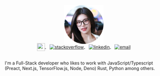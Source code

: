 <p align="center">
    <a href="https://www.google.com/search?q=Yeji+ITZY">
      <img width="125" src="bunder.png" alt="logo" />
    </a>
  </p>
  
  <p align="center" style="margin: -20px 0 30px">
     <a href="https://t.me/ZxhCarkecor" target="_blank">
      <img align="center" src="https://skillicons.dev/icons?i=telegram" height="25px" width="25px"/>
    </a>
    &nbsp;&nbsp;
    <a href="https://stackoverflow.com/users/4467741/aral-roca" target="_blank">
      <img align="center" src="https://cdn.jsdelivr.net/npm/simple-icons@3.0.1/icons/stackoverflow.svg" alt="stackoverflow" height="22px" width="22px"/>
    </a>
    &nbsp;&nbsp;
    <a href="https://www.linkedin.com/in/aral-roca-gomez-3b536bb1/" target="_blank">
      <img align="center" src="https://cdn.jsdelivr.net/npm/simple-icons@3.0.1/icons/linkedin.svg" alt="linkedin" height="22px" width="22px"/>
    </a>
    &nbsp;&nbsp;
    <a href="mailto:contact@aralroca.com" target="_blank">
      <img align="center" src="https://cdn.jsdelivr.net/npm/simple-icons@3.0.1/icons/protonmail.svg" alt="email" height="22px" width="22px"/>
    </a>
  </p>
  
  I'm a Full-Stack developer who likes to work with JavaScript/Typescript (Preact, Next.js, TensorFlow.js, Node, Deno) Rust, Python among others. 
  
